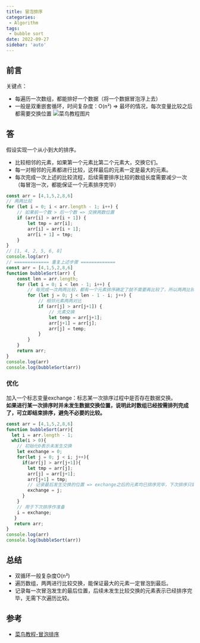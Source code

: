 ```yaml
---
title: 冒泡排序
categories:
 - Algorithm
tags:
 - bubble sort
date: 2022-09-27
sidebar: 'auto'
---
```


## 前言
关键点：
* 每遍历一次数组，都能排好一个数据（将一个数据冒泡浮上去）
* 一般是双重嵌套循环，时间复杂度：O(n²) => 最坏的情况，每次变量比较之后都需要交换位置
![菜鸟教程图片](https://www.runoob.com/wp-content/uploads/2019/03/bubbleSort.gif)

## 答
假设实现一个从小到大的排序。
* 比较相邻的元素，如果第一个元素比第二个元素大，交换它们。
* 每一对相邻的元素都进行比较，这样最后的元素一定是最大的元素。
* 每次完成一次上述的比较流程，后续需要排序比较的数组长度需要减少一次（每冒泡一次，都能保证一个元素排序完毕）
```js
const arr = [4,1,5,2,8,6]
// 两两比较
for (let i = 0; i < arr.length - 1; i++) {
    // 如果前一个数 > 后一个数 => 交换两数位置
    if (arr[i] > arr[i + 1]) {
        let tmp = arr[i];
        arr[i] = arr[i + 1];
        arr[i + 1] = tmp;
    }
}
// [1, 4, 2, 5, 6, 8]
console.log(arr)
// ============= 重复上述步骤 =============
const arr = [4,1,5,2,8,6]
function bubbleSort(arr) {
    const len = arr.length;
    for (let i = 0; i < len - 1; i++) {
        // 每完成一次两两比较，都有一个元素排序确定了就不需要再比较了，所以两两比较的次数逐步减i次
        for (let j = 0; j < len - 1 - i; j++) {
            // 相邻元素两两对比 
            if (arr[j] > arr[j+1]) {  
                // 元素交换      
                let temp = arr[j+1];        
                arr[j+1] = arr[j];
                arr[j] = temp;
            }
        }
    }
    return arr;
}
console.log(arr)
console.log(bubbleSort(arr))
```

### 优化
加入一个标志变量exchange：标志某一次排序过程中是否存在数据交换。<br/>
**如果进行某一次排序时并未发生数据交换位置，说明此时数组已经按需排列完成了，可立即结束排序，避免不必要的比较。**
```js
const arr = [4,1,5,2,8,6]
function bubbleSort(arr){
  let i = arr.length - 1;
  while(i > 0){
    // 初始化0表示未发生交换
    let exchange = 0;
    for(let j = 0; j < i; j++){
      if(arr[j] > arr[j+1]){
        let tmp = arr[j];
        arr[j] = arr[j+1];
        arr[j+1] = tmp;
        // 记录最后发生交换的位置 => exchange之后的元素均已排序完毕，下次排序只需要遍历exchange之前
        exchange = j;
      }   
    }
    // 用于下次排序作准备
    i = exchange;
   }
   return arr;
}
console.log(arr)
console.log(bubbleSort(arr))
```
## 总结
* 双循环一般复杂度O(n²)
* 遍历数组，两两进行比较交换，能保证最大的元素一定冒泡到最后。
* 记录每一次冒泡发生的最后位置，后续未发生比较交换的元素表示已经排序完毕，无需下次遍历比较。

## 参考
* [菜鸟教程-冒泡排序](https://www.runoob.com/w3cnote/bubble-sort.html)
